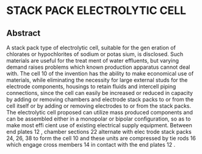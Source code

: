 # STACK PACK ELECTROLYTIC CELL

## Abstract
A stack pack type of electrolytic cell, suitable for the gen eration of chlorates or hypochlorites of sodium or potas sium, is disclosed. Such materials are useful for the treat ment of water effluents, but varying demand raises problems which known production apparatus cannot deal with. The cell 10 of the invention has the ability to make economical use of materials, while eliminating the necessity for large external studs for the electrode components, housings to retain fluids and intercell piping connections, since the cell can easily be increased or reduced in capacity by adding or removing chambers and electrode stack packs to or from the cell itself or by adding or removing electrodes to or from the stack packs. The electrolytic cell proposed can utilize mass produced components and can be assembled either in a monopolar or bipolar configuration, so as to make most effi cient use of existing electrical supply equipment. Between end plates 12 , chamber sections 22 alternate with elec trode stack packs 24, 26, 38 to form the cell 10 and these units are compressed by tie rods 16 which engage cross members 14 in contact with the end plates 12 .